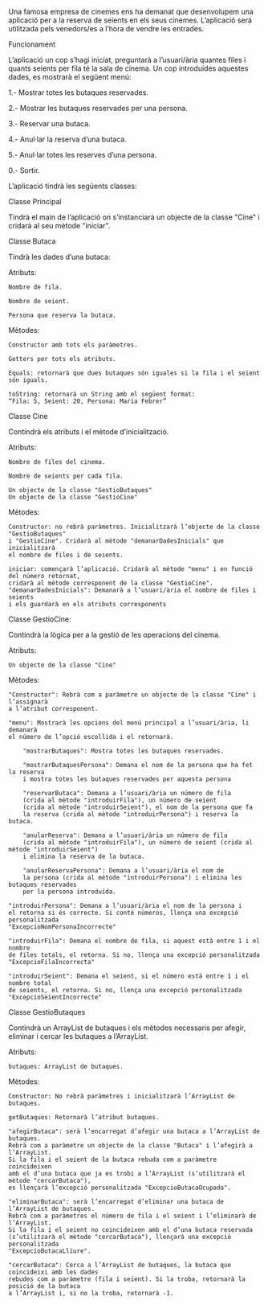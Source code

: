 

Una famosa empresa de cinemes ens ha demanat que desenvolupem una aplicació per a la reserva 
de seients en els seus cinemes. 
L’aplicació serà utilitzada pels venedors/es a l’hora de vendre les entrades.

Funcionament

L’aplicació un cop s’hagi iniciat, preguntarà a l’usuari/ària quantes files i quants seients 
per fila té la sala de cinema. 
Un cop introduïdes aquestes dades, es mostrarà el següent menú:

1.- Mostrar totes les butaques reservades.

2.- Mostrar les butaques reservades per una persona.

3.- Reservar una butaca.

4.- Anul·lar la reserva d’una butaca.

5.- Anul·lar totes les reserves d’una persona.

0.- Sortir.

L’aplicació tindrà les següents classes:

Classe Principal

Tindrà el main de l’aplicació on s’instanciarà un objecte de la classe "Cine" i cridarà 
al seu mètode "iniciar".


Classe Butaca

Tindrà les dades d’una butaca:

Atributs:

    Nombre de fila.

    Nombre de seient.

    Persona que reserva la butaca.

Mètodes:

    Constructor amb tots els paràmetres.

    Getters per tots els atributs.

    Equals: retornarà que dues butaques són iguales si la fila i el seient són iguals.

    toString: retornarà un String amb el següent format: 
    “Fila: 5, Seient: 20, Persona: Maria Febrer”


Classe Cine

Contindrà els atributs i el mètode d’inicialització.

Atributs:

    Nombre de files del cinema.

    Nombre de seients per cada fila.

    Un objecte de la classe "GestioButaques"
    Un objecte de la classe "GestioCine"

Mètodes:

    Constructor: no rebrà paràmetres. Inicialitzarà l’objecte de la classe "GestioButaques"
    i "GestioCine". Cridarà al mètode "demanarDadesInicials" que inicialitzarà 
    el nombre de files i de seients.

    iniciar: començarà l’aplicació. Cridarà al mètode "menu" i en funció del número retornat,
    cridarà al mètode corresponent de la classe "GestioCine".
    "demanarDadesInicials": Demanarà a l’usuari/ària el nombre de files i seients
    i els guardarà en els atributs corresponents

Classe GestioCine:

Contindrà la lògica per a la gestió de les operacions del cinema.

Atributs:

    Un objecte de la classe "Cine"

Mètodes:

    "Constructor": Rebrà com a paràmetre un objecte de la classe "Cine" i l’assignarà 
    a l’atribut corresponent.

    "menu": Mostrarà les opcions del menú principal a l’usuari/ària, li demanarà 
    el número de l’opció escollida i el retornarà.
    
        "mostrarButaques": Mostra totes les butaques reservades.
    
        "mostrarButaquesPersona": Demana el nom de la persona que ha fet la reserva 
        i mostra totes les butaques reservades per aquesta persona
    
        "reservarButaca": Demana a l’usuari/ària un número de fila 
        (crida al mètode "introduirFila"), un número de seient 
        (crida al mètode "introduirSeient"), el nom de la persona que fa 
        la reserva (crida al mètode "introduirPersona") i reserva la butaca.
    
        "anularReserva": Demana a l’usuari/ària un número de fila 
        (crida al mètode "introduirFila"), un número de seient (crida al mètode "introduirSeient") 
        i elimina la reserva de la butaca.
    
        "anularReservaPersona": Demana a l’usuari/ària el nom de 
        la persona (crida al mètode "introduirPersona") i elimina les butaques reservades 
        per la persona introduïda.
   
    "introduirPersona": Demana a l’usuari/ària el nom de la persona i 
    el retorna si és correcte. Si conté números, llença una excepció personalitzada 
    "ExcepcioNomPersonaIncorrecte"

    "introduirFila": Demana el nombre de fila, si aquest està entre 1 i el nombre 
    de files totals, el retorna. Si no, llença una excepció personalitzada 
    "ExcepcioFilaIncorrecta"

    "introduirSeient": Demana el seient, si el número està entre 1 i el nombre total 
    de seients, el retorna. Si no, llença una excepció personalitzada 
    "ExcepcioSeientIncorrecte"


Classe GestioButaques

Contindrà un ArrayList de butaques i els mètodes necessaris per afegir, 
eliminar i cercar les butaques a l’ArrayList.

Atributs:

    butaques: ArrayList de butaques.

Mètodes:

    Constructor: No rebrà paràmetres i inicialitzarà l’ArrayList de butaques.

    getButaques: Retornarà l’atribut butaques.

    "afegirButaca": serà l’encarregat d’afegir una butaca a l’ArrayList de butaques. 
    Rebrà com a paràmetre un objecte de la classe "Butaca" i l’afegirà a l’ArrayList. 
    Si la fila i el seient de la butaca rebuda com a paràmetre coincideixen 
    amb el d’una butaca que ja es trobi a l’ArrayList (s’utilitzarà el mètode "cercarButaca"),
    es llençarà l’excepció personalitzada "ExcepcioButacaOcupada".

    "eliminarButaca": serà l’encarregat d’eliminar una butaca de l’ArrayList de butaques. 
    Rebrà com a paràmetres el número de fila i el seient i l’eliminarà de l’ArrayList. 
    Si la fila i el seient no coincideixen amb el d’una butaca reservada 
    (s’utilitzarà el mètode "cercarButaca"), llençarà una excepció personalitzada 
    "ExcepcioButacaLliure".

    "cercarButaca": Cerca a l’ArrayList de butaques, la butaca que coincideixi amb les dades
    rebudes com a paràmetre (fila i seient). Si la troba, retornarà la posició de la butaca
    a l’ArrayList i, si no la troba, retornarà -1.
